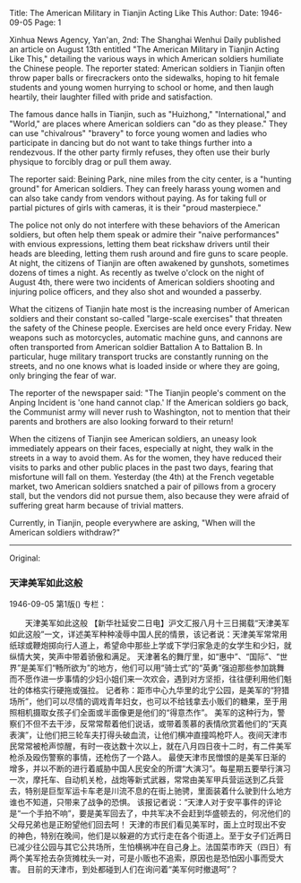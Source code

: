 Title: The American Military in Tianjin Acting Like This
Author:
Date: 1946-09-05
Page: 1

Xinhua News Agency, Yan'an, 2nd: The Shanghai Wenhui Daily published an article on August 13th entitled "The American Military in Tianjin Acting Like This," detailing the various ways in which American soldiers humiliate the Chinese people. The reporter stated: American soldiers in Tianjin often throw paper balls or firecrackers onto the sidewalks, hoping to hit female students and young women hurrying to school or home, and then laugh heartily, their laughter filled with pride and satisfaction.

The famous dance halls in Tianjin, such as "Huizhong," "International," and "World," are places where American soldiers can "do as they please." They can use "chivalrous" "bravery" to force young women and ladies who participate in dancing but do not want to take things further into a rendezvous. If the other party firmly refuses, they often use their burly physique to forcibly drag or pull them away.

The reporter said: Beining Park, nine miles from the city center, is a "hunting ground" for American soldiers. They can freely harass young women and can also take candy from vendors without paying. As for taking full or partial pictures of girls with cameras, it is their "proud masterpiece."

The police not only do not interfere with these behaviors of the American soldiers, but often help them speak or admire their "naive performances" with envious expressions, letting them beat rickshaw drivers until their heads are bleeding, letting them rush around and fire guns to scare people. At night, the citizens of Tianjin are often awakened by gunshots, sometimes dozens of times a night. As recently as twelve o'clock on the night of August 4th, there were two incidents of American soldiers shooting and injuring police officers, and they also shot and wounded a passerby.

What the citizens of Tianjin hate most is the increasing number of American soldiers and their constant so-called "large-scale exercises" that threaten the safety of the Chinese people. Exercises are held once every Friday. New weapons such as motorcycles, automatic machine guns, and cannons are often transported from American soldier Battalion A to Battalion B. In particular, huge military transport trucks are constantly running on the streets, and no one knows what is loaded inside or where they are going, only bringing the fear of war.

The reporter of the newspaper said: "The Tianjin people's comment on the Anping Incident is 'one hand cannot clap.' If the American soldiers go back, the Communist army will never rush to Washington, not to mention that their parents and brothers are also looking forward to their return!

When the citizens of Tianjin see American soldiers, an uneasy look immediately appears on their faces, especially at night, they walk in the streets in a way to avoid them. As for the women, they have reduced their visits to parks and other public places in the past two days, fearing that misfortune will fall on them. Yesterday (the 4th) at the French vegetable market, two American soldiers snatched a pair of pillows from a grocery stall, but the vendors did not pursue them, also because they were afraid of suffering great harm because of trivial matters.

Currently, in Tianjin, people everywhere are asking, "When will the American soldiers withdraw?"



<hr /> 

Original: 


### 天津美军如此这般

1946-09-05
第1版()
专栏：

　　天津美军如此这般
    【新华社延安二日电】沪文汇报八月十三日揭载“天津美军如此这般”一文，详述美军种种凌辱中国人民的情景，该记者说：天津美军常常用纸球或鞭炮掷向行人道上，希望命中那些上学或下学归家急走的女学生和少妇，就纵情大笑，笑声中带着骄傲和满足。
    天津著名的舞厅里，如“惠中”、“国际”、“世界”是美军们“畅所欲为”的地方，他们可以用“骑士式”的“英勇”强迫那些参加跳舞而不愿作进一步事情的少妇小姐们来一次欢会，遇到对方坚拒，往往便利用他们魁壮的体格实行硬拖或强拉。
    记者称：距市中心九华里的北宁公园，是美军的“狩猎场所”，他们可以尽情的调戏青年妇女，也可以不给钱拿去小贩们的糖果，至于用照相机摄取女孩子们全面或半面像更是他们的“得意杰作”。
    美军的这种行为，警察们不但不去干涉，反常常帮着他们说话，或带着羡慕的表情欣赏着他们的“天真表演”，让他们把三轮车夫打得头破血流，让他们横冲直撞鸣枪吓人。夜间天津市民常常被枪声惊醒，有时一夜达数十次以上，就在八月四日夜十二时，有二件美军枪杀及殴伤警察的事情，还枪伤了一个路人。
    最使天津市民憎恨的是美军日渐的增多，并以不断的进行着威胁中国人民安全的所谓“大演习”。每星期五要举行演习一次，摩托车、自动机关枪，战炮等新式武器，常常由美军甲兵营运送到乙兵营去，特别是巨型军运卡车老是川流不息的在街上驰骋，里面装着什么驶到什么地方谁也不知道，只带来了战争的恐惧。
    该报记者说：“天津人对于安平事件的评论是“一个手拍不响”，要是美军回去了，中共军决不会赶到华盛顿去的，何况他们的父母兄弟也是正盼望他们回去呵！
    天津的市民们看见美军时，面上立时现出不安的神色，特别在晚间，他们是以躲避的方式行走在各个街道上。至于女子们近两日已减少往公园与其它公共场所，生怕横祸冲在自己身上。法国菜市昨天（四日）有两个美军抢去杂货摊枕头一对，可是小贩也不追索，原因也是恐怕因小事而受大害。
    目前的天津市，到处都碰到人们在询问着“美军何时撤退呵”？

